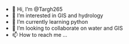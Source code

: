 - 👋 Hi, I’m @Targh265
- 👀 I’m interested in GIS and hydrology
- 🌱 I’m currently learning python
- 💞️ I’m looking to collaborate on water and GIS
- 📫 How to reach me ...

<!---
Targh265/Targh265 is a ✨ special ✨ repository because its `README.md` (this file) appears on your GitHub profile.
You can click the Preview link to take a look at your changes.
--->
